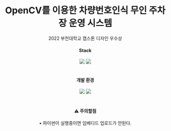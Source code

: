 
<div align="center">
	<h1>OpenCV를 이용한 차량번호인식 무인 주차장 운영 시스템</h1>
	<span>2022 부천대학교 캡스톤 디자인 우수상</span>
	<h4>Stack</h4>
	<img src="https://img.shields.io/badge/C++-00599C?style=flat&logo=cplusplus&logoColor=white" />
	<img src="https://img.shields.io/badge/Python-3776AB?style=flat&logo=Python&logoColor=white" />
	<br></br>
	<h4>개발 환경</h4>
	<img src="https://img.shields.io/badge/Visual Studio Code-007ACC?style=flat&logo=Visual Studio Code&logoColor=white" />
	<img src="https://img.shields.io/badge/Arduino-00979D?style=flat&logo=Arduino&logoColor=white" />
	<h1></h1>
	<h4>⚠ 주의할점</h4>
	<span>• 파이썬이 실행중이면 임베디드 업로드가 안된다.</span>
</div>
